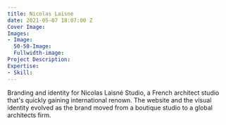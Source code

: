 ```yaml
---
title: Nicolas Laisne
date: 2021-05-07 18:07:00 Z
Cover Image: 
Images:
- Image: 
  50-50-Image: 
  Fullwidth-image: 
Project Description: 
Expertise:
- Skill: 
---
```


Branding and identity for Nicolas Laisné Studio, a French architect studio that's quickly gaining international renown. The website and the visual identity evolved as the brand moved from a boutique studio to a global architects firm. 